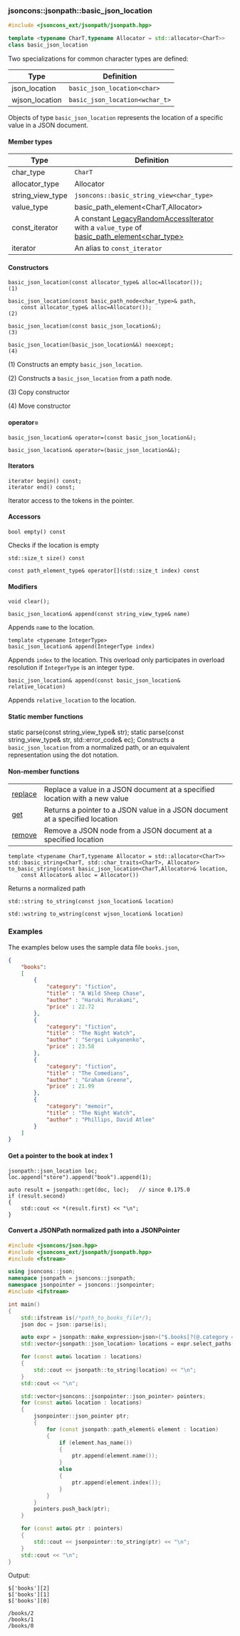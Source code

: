 ### jsoncons::jsonpath::basic_json_location

```cpp
#include <jsoncons_ext/jsonpath/jsonpath.hpp>

template <typename CharT,typename Allocator = std::allocator<CharT>>     (since 0.172.0)
class basic_json_location
```

Two specializations for common character types are defined:

Type      |Definition
----------|------------------------------
json_location   |`basic_json_location<char>`
wjson_location  |`basic_json_location<wchar_t>`

Objects of type `basic_json_location` represents the location of a specific value in a JSON document.

#### Member types
Type        |Definition
------------|------------------------------
char_type   | `CharT`
allocator_type | Allocator
string_view_type | `jsoncons::basic_string_view<char_type>`
value_type  | basic_path_element<CharT,Allocator>
const_iterator | A constant [LegacyRandomAccessIterator](https://en.cppreference.com/w/cpp/named_req/RandomAccessIterator) with a `value_type` of [basic_path_element<char_type>](basic_path_element.md)
iterator    | An alias to `const_iterator`

#### Constructors

    basic_json_location(const allocator_type& alloc=Allocator());         (1)

    basic_json_location(const basic_path_node<char_type>& path, 
        const allocator_type& alloc=Allocator());                         (2)

    basic_json_location(const basic_json_location&);                      (3)

    basic_json_location(basic_json_location&&) noexcept;                  (4)

(1) Constructs an empty `basic_json_location`.

(2) Constructs a `basic_json_location` from a path node.

(3) Copy constructor

(4) Move constructor

#### operator=

    basic_json_location& operator=(const basic_json_location&);

    basic_json_location& operator=(basic_json_location&&);

#### Iterators

    iterator begin() const;
    iterator end() const;
Iterator access to the tokens in the pointer.

#### Accessors

    bool empty() const
Checks if the location is empty

    std::size_t size() const

    const path_element_type& operator[](std::size_t index) const

#### Modifiers

    void clear();    

    basic_json_location& append(const string_view_type& name)
Appends `name` to the location.

    template <typename IntegerType>
    basic_json_location& append(IntegerType index) 
Appends `index` to the location.
This overload only participates in overload resolution if `IntegerType` is an integer type.

    basic_json_location& append(const basic_json_location& relative_location)
Appends `relative_location` to the location.

#### Static member functions

   static parse(const string_view_type& str);
   static parse(const string_view_type& str, std::error_code& ec);
Constructs a `basic_json_location` from a normalized path, or an equivalent representation
using the dot notation.

#### Non-member functions

<table border="0">
  <tr>
    <td><a href="replace.md">replace</a></td>
    <td>Replace a value in a JSON document at a specified location with a new value</td> 
  </tr>
  <tr>
    <td><a href="get.md">get</a></td>
    <td>Returns a pointer to a JSON value in a JSON document at a specified location</td> 
  </tr>
  <tr>
    <td><a href="remove.md">remove</a></td>
    <td>Remove a JSON node from a JSON document at a specified location</td> 
  </tr>
</table>

    template <typename CharT,typename Allocator = std::allocator<CharT>>
    std::basic_string<CharT, std::char_traits<CharT>, Allocator> to_basic_string(const basic_json_location<CharT,Allocator>& location, 
        const Allocator& alloc = Allocator())
Returns a normalized path

    std::string to_string(const json_location& location)

    std::wstring to_wstring(const wjson_location& location)

### Examples

The examples below uses the sample data file `books.json`, 

```json
{
    "books":
    [
        {
            "category": "fiction",
            "title" : "A Wild Sheep Chase",
            "author" : "Haruki Murakami",
            "price" : 22.72
        },
        {
            "category": "fiction",
            "title" : "The Night Watch",
            "author" : "Sergei Lukyanenko",
            "price" : 23.58
        },
        {
            "category": "fiction",
            "title" : "The Comedians",
            "author" : "Graham Greene",
            "price" : 21.99
        },
        {
            "category": "memoir",
            "title" : "The Night Watch",
            "author" : "Phillips, David Atlee"
        }
    ]
}
```
                         
#### Get a pointer to the book at index 1

```
jsonpath::json_location loc;
loc.append("store").append("book").append(1);

auto result = jsonpath::get(doc, loc);   // since 0.175.0   
if (result.second)
{
    std::cout << *(result.first) << "\n";
}
```
                        
#### Convert a JSONPath normalized path into a JSONPointer                        
 
```cpp
#include <jsoncons/json.hpp>
#include <jsoncons_ext/jsonpath/jsonpath.hpp>
#include <fstream>

using jsoncons::json; 
namespace jsonpath = jsoncons::jsonpath;
namespace jsonpointer = jsoncons::jsonpointer;
#include <ifstream>

int main()
{
    std::ifstream is(/*path_to_books_file*/);
    json doc = json::parse(is);

    auto expr = jsonpath::make_expression<json>("$.books[?(@.category == 'fiction')]");
    std::vector<jsonpath::json_location> locations = expr.select_paths(doc, jsonpath::result_options::sort_descending);

    for (const auto& location : locations)
    {
        std::cout << jsonpath::to_string(location) << "\n";
    }
    std::cout << "\n";

    std::vector<jsoncons::jsonpointer::json_pointer> pointers;
    for (const auto& location : locations)
    {
        jsonpointer::json_pointer ptr;
        {
            for (const jsonpath::path_element& element : location)
            {
                if (element.has_name())
                {
                    ptr.append(element.name());
                }
                else
                {
                    ptr.append(element.index());
                }
            }
        }
        pointers.push_back(ptr);
    }

    for (const auto& ptr : pointers)
    {
        std::cout << jsonpointer::to_string(ptr) << "\n";
    }
    std::cout << "\n";
} 
```

Output:

```
$['books'][2]
$['books'][1]
$['books'][0]

/books/2
/books/1
/books/0
```
                        
